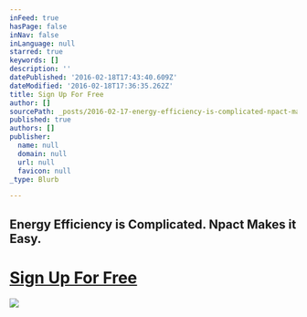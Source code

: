 ```yaml
---
inFeed: true
hasPage: false
inNav: false
inLanguage: null
starred: true
keywords: []
description: ''
datePublished: '2016-02-18T17:43:40.609Z'
dateModified: '2016-02-18T17:36:35.262Z'
title: Sign Up For Free
author: []
sourcePath: _posts/2016-02-17-energy-efficiency-is-complicated-npact-makes-it-easy.md
published: true
authors: []
publisher:
  name: null
  domain: null
  url: null
  favicon: null
_type: Blurb

---
```

## Energy Efficiency is Complicated. Npact Makes it Easy.

# [Sign Up For Free][0]
![](https://the-grid-user-content.s3-us-west-2.amazonaws.com/e3664e9c-fa64-44c0-8823-d8073b93a133.png)

[0]: http://eepurl.com/4Cn3z